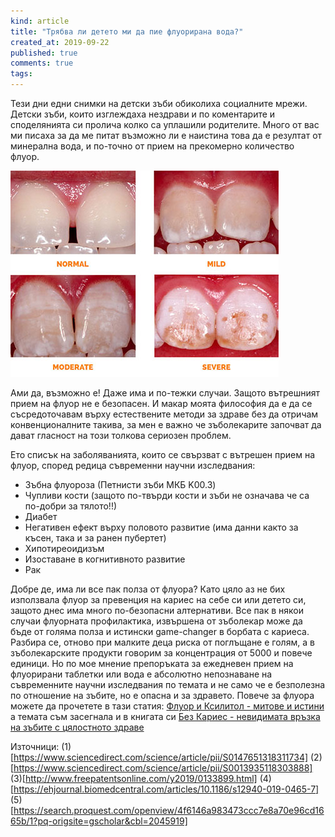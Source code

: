 ```yaml
---
kind: article
title: "Трябва ли детето ми да пие флуорирана вода?"
created_at: 2019-09-22
published: true
comments: true
tags:
--- 
```

Тези дни едни снимки на детски зъби обиколиха социалните мрежи. Детски зъби, които изглеждаха нездрави и по коментарите и споделянията си пролича колко са уплашили родителите. Много от вас ми писаха за да ме питат възможно ли е наистина това да е резултат от минерална вода, и по-точно от прием на прекомерно количество флуор. 


![зъбна флуороза](/images/posts/Fluorosis.jpg)

<!-- more -->

Ами да, възможно е! Даже има и по-тежки случаи. Защото вътрешният прием на флуор не е безопасен. И макар моята философия да е да се съсредоточавам върху естествените методи за здраве без да отричам конвенционалните такива, за мен е важно че зъболекарите започват да дават гласност на този толкова сериозен проблем.

Ето списък на заболяванията, които се свързват с вътрешен прием на флуор, според редица съвременни научни изследвания:<br />
* Зъбна флуороза (Петнисти зъби МКБ K00.3)<br />
* Чупливи кости (защото по-твърди кости и зъби не означава че са по-добри за тялото!!)<br />
* Диабет<br />
* Негативен ефект върху половото развитие (има данни както за късен, така и за ранен пубертет)<br />
* Хипотиреоидизъм<br />
* Изоставане в когнитивното развитие<br />
* Рак<br />

Добре де, има ли все пак полза от флуора? Като цяло аз не бих използвала флуор за превенция на кариес на себе си или детето си, защото днес има много по-безопасни алтернативи. Все пак в някои случаи флуорната профилактика, извършена от зъболекар може да бъде от голяма полза и истински game-changer в борбата с кариеса. Разбира се, отново при малките деца риска от поглъщане е голям, а в зъболекарските продукти говорим за концентрация от 5000 и повече единици. Но по мое мнение препоръката за ежедневен прием на флуорирани таблетки или вода е абсолютно непознаване на съвременните научни изследвания по темата и не само че е безполезна по отношение на зъбите, но е опасна и за здравето. 
Повече за флуора можете да прочетете в тази статия: [Флуор и Ксилитол - митове и истини](https://bezkaries.com/blog/2016-03-02-флуор-ксилитол/) а темата съм засегнала и в книгата си [Без Кариес - невидимата връзка на зъбите с цялостното здраве](https://bezkaries.com/blog/2019-08-02-за-невидимата-връзка-на-зъбите-с-здравето/#httpskibeanetbook2718fbclidiwar2mtbl0g11dz36wug31bdukpdmfkldjvwqgfidgrgz90mpdwdnnhgrauq--------httpsbezkariescomcontact----)

Източници:
(1)[https://www.sciencedirect.com/science/article/pii/S0147651318311734]
(2)[https://www.sciencedirect.com/science/article/pii/S0013935118303888]
(3)[http://www.freepatentsonline.com/y2019/0133899.html]
(4)[https://ehjournal.biomedcentral.com/articles/10.1186/s12940-019-0465-7]
(5)[https://search.proquest.com/openview/4f6146a983473ccc7e8a70e96cd1665b/1?pq-origsite=gscholar&cbl=2045919]